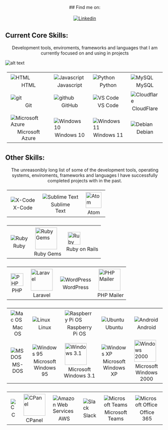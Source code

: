 <p align="center">## Find me on:
<p align="center">
    <a href="https://www.linkedin.com/in/murraystorm/" target="_blank" rel="noopener noreferrer">
        <img align="center" src="https://img.icons8.com/color/69/000000/linkedin.png" alt="Linkedin" style="vertical-align:top; margin:4px" />
    </a>
</p>

## Current Core Skills:
<p align="center">
    Development tools, enviroments, frameworks and languages that I am currently focused on and using in projects
</p>

<p align="center">
    
![alt text](https://img.icons8.com/color/69/000000/html-5--v1.png "HTML")

</p>

<table align="center" style="padding:5px;">
    <tr>
        <td>
            <img align="center" src="https://img.icons8.com/color/69/000000/html-5--v1.png" alt="HTML" style="vertical-align:top; margin:4px" />
            <div align="center">HTML<div>
        </td>
        <td>
            <img align="center" src="https://img.icons8.com/color/69/000000/javascript.png" alt="Javascript" style="vertical-align:top; margin:4px" />
            <div align="center">Javascript<div>
        </td>
        <td>
            <img align="center" src="https://img.icons8.com/color/69/000000/python.png" alt="Python" style="vertical-align:top; margin:4px" />
            <div align="center">Python<div>
        </td>
        <td>
            <img align="center" src="https://img.icons8.com/color/69/000000/mysql-logo.png" alt="MySQL" style="vertical-align:top; margin:4px" />
            <div align="center">MySQL<div>
        </td>
    </tr>
    <tr>
        <td>
            <img align="center" src="https://img.icons8.com/color/69/000000/git.png" alt="git" style="vertical-align:top; margin:4px" />
            <div align="center">Git<div>
        </td>
        <td>
            <img align="center" src="https://img.icons8.com/color/69/000000/github.png" alt="github" style="vertical-align:top; margin:4px" />
            <div align="center">GitHub<div>
        </td>
        <td>
            <img align="center" src="https://img.icons8.com/color/69/000000/visual-studio-code-2019.png" alt="VS Code" style="vertical-align:top; margin:4px" />
            <div align="center">VS Code<div>
        </td>
        <td>
            <img align="center" src="https://img.icons8.com/color/69/000000/cloudflare.png" alt="Cloudflare" style="vertical-align:top; margin:4px" />
            <div align="center">CloudFlare<div>
        </td>
    </tr>
    <tr>
        <td>
            <img align="center" src="https://img.icons8.com/fluency/69/000000/azure-1.png" alt="Microsoft Azure" style="vertical-align:top; margin:4px" />
            <div align="center" >Microsoft<div>
            <div align="center" >Azure<div>
        </td>
        <td>
            <img align="center" src="https://img.icons8.com/color/69/000000/windows-10.png" alt="Windows 10" style="vertical-align:top; margin:4px" />
            <div align="center">Windows 10<div>
        </td>
        <td>
            <img align="center" src="https://img.icons8.com/color/69/000000/windows-11.png" alt="Windows 11" style="vertical-align:top; margin:4px" />
            <div align="center">Windows 11<div>
        </td>
        <td>
            <img align="center" src="https://img.icons8.com/color/69/000000/debian.png" alt="Debian" style="vertical-align:top; margin:4px" />
            <div align="center">Debian<div>
        </td>
    </tr>
</table>

## Other Skills:
<p align="center">
    The unreasonibly long list of some of the development tools, operating systems, enviroments, frameworks and languages I have successfully completed projects with in the past.
</p>

<table align="center" style="padding:5px;">
    <tr>
        <td>
            <img align="center" src="https://img.icons8.com/color/69/000000/xcode.png" alt="X-Code" style="vertical-align:top; margin:4px" />
            <div align="center" >X-Code<div>
        </td>
        <td>
            <img align="center" src="https://img.icons8.com/color/69/000000/sublime-text.png" alt="Sublime Text" style="vertical-align:top; margin:4px" />
            <div align="center">Sublime<div>
            <div align="center">Text<div>
        </td>
        <td>
            <img align="center" src="https://cdn.cdnlogo.com/logos/a/75/atom.svg" alt="Atom" height="50" style="vertical-align:top; margin:4px" />
            <div align="center">Atom<div>
        </td>
    </tr>
</table>

<table align="center" style="padding:5px;">
    <tr>
        <td>
            <img align="center" src="https://img.icons8.com/color/69/000000/ruby-programming-language.png" alt="Ruby" style="vertical-align:top; margin:4px" />
            <div align="center" >Ruby<div>
        </td>
        <td>
            <img align="center" src="https://cdn.cdnlogo.com/logos/r/18/rubygems.svg" alt="Ruby Gems" height="69" style="vertical-align:top; margin:4px" /> 
            <div align="center">Ruby Gems<div>
        </td>
        <td>
            <img align="center" src="https://cdn.cdnlogo.com/logos/r/26/rails.svg" alt="Ruby on Rails" height="40" style="vertical-align:top; margin:4px" />
            <div align="center">Ruby on Rails<div>
        </td>
    </tr>
</table>

<table align="center" style="padding:5px;">
    <tr>
        <td>
            <img align="center" src="https://cdn.cdnlogo.com/logos/p/71/php.svg" alt="PHP" height="40" style="vertical-align:top; margin:4px" />
            <div align="center" >PHP<div>
        </td>
        <td>
            <img align="center" src="https://cdn.cdnlogo.com/logos/l/23/laravel.svg" alt="Laravel" height="69" style="vertical-align:top; margin:4px" />
            <div align="center">Laravel<div>
        </td>
        <td>
            <img align="center" src="https://img.icons8.com/color/69/000000/wordpress.png" alt="WordPress" style="vertical-align:top; margin:4px" />
            <div align="center">WordPress<div>
        </td>
        <td>
            <img align="center" src="https://cdn.cdnlogo.com/logos/p/53/phpmailer.svg" alt="PHP Mailer" height="69" style="vertical-align:top; margin:4px" />
            <div align="center">PHP Mailer<div>
        </td>
    </tr>
</table>

<table align="center" style="padding:5px;">
    <tr>
        <td>
            <img align="center" src="https://img.icons8.com/color/69/000000/mac-logo.png" alt="Mac OS" style="vertical-align:top; margin:4px" />
            <div align="center">Mac OS<div>
        </td>
        <td>
            <img align="center" src="https://img.icons8.com/color/69/000000/linux--v1.png" alt="Linux" style="vertical-align:top; margin:4px" />
            <div align="center">Linux<div>
        </td>
        <td>
            <img align="center" src="https://img.icons8.com/color/69/000000/raspberry-pi.png" alt="Raspberry Pi OS" style="vertical-align:top; margin:4px" />
            <div align="center" >Raspberry<div>
            <div align="center" >Pi OS<div>
        </td>
        <td>
            <img align="center" src="https://img.icons8.com/color/69/000000/ubuntu--v1.png" alt="Ubuntu" style="vertical-align:top; margin:4px" />
            <div align="center">Ubuntu<div>
        </td>
        <td>
            <img align="center" src="https://img.icons8.com/color/69/000000/android-os.png" alt="Android" style="vertical-align:top; margin:4px" />
            <div align="center">Android<div>
        </td>
    </tr>
    <tr>
        <td>
            <img align="center" src="https://img.icons8.com/color/69/000000/dos.png" alt="MS DOS" style="vertical-align:top; margin:4px" />
            <div align="center">MS-DOS<div>
        </td>
        <td>
            <img align="center" src="https://img.icons8.com/color/69/000000/windows-95.png" alt="Windows 95" style="vertical-align:top; margin:4px" />
            <div align="center" >Microsoft<div>
            <div align="center" >Windows 95<div>
        </td>
        <td>
            <img align="center" src="https://cdn.cdnlogo.com/logos/m/22/microsoft-windows.svg" alt="Windows 3.1" height="69" style="vertical-align:top; margin:4px" /> 
            <div align="center">Microsoft<div>
            <div align="center">Windows 3.1<div>
        </td>
        <td>
            <img align="center" src="https://img.icons8.com/color/69/000000/windows-xp.png" alt="Windows XP" style="vertical-align:top; margin:4px" />
            <div align="center">Microsoft<div>
            <div align="center">Windows XP<div>
        </td>
        <td>
            <img align="center" src="https://cdn.cdnlogo.com/logos/m/64/microsoft-windows-2000.svg" alt="Windows 2000" height="69" style="vertical-align:top; margin:4px" />
            <div align="center">Microsoft<div>
            <div align="center">Windows 2000<div>
        </td>
    </tr>
</table>

<table align="center" style="padding:5px;">
    <tr>
        <td>
            <img align="center" src="https://img.icons8.com/color/69/000000/c-programming.png" alt="C" style="vertical-align:top; margin:4px" />
            <div align="center" >C<div>
        </td>
        <td>
            <img align="center" src="https://cdn.cdnlogo.com/logos/c/90/cpanel.png" alt="CPanel" height="69" style="vertical-align:top; margin:4px" /> 
            <div align="center">CPanel<div>
        </td>
        <td>
            <img src="https://img.icons8.com/color/69/000000/amazon-web-services.png" alt="Amazon Web Services" style="vertical-align:top; margin:4px" />
            <div align="center">AWS<div>
        </td>
        <td>
            <img align="center" src="https://img.icons8.com/color/69/000000/slack-new.png" alt="Slack" style="vertical-align:top; margin:4px" />
            <div align="center" >Slack<div>
        </td>
        <td>
            <img align="center" src="https://img.icons8.com/color/69/000000/microsoft-teams.png" alt="Microsoft Teams" style="vertical-align:top; margin:4px" />
            <div align="center">Microsoft<div>
            <div align="center">Teams<div>
        </td>
        <td>
            <img align="center" src="https://img.icons8.com/color/69/000000/office-365.png" alt="Microsoft Office" style="vertical-align:top; margin:4px" />
            <div align="center">Office<div>
            <div align="center">365<div>
        </td>
    </tr>
</table>
